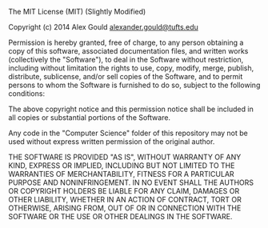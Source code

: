 The MIT License (MIT) (Slightly Modified)

Copyright (c) 2014 Alex Gould <alexander.gould@tufts.edu>

Permission is hereby granted, free of charge, to any person obtaining a copy
of this software, associated documentation files, and written works (collectively the "Software"), to deal
in the Software without restriction, including without limitation the rights
to use, copy, modify, merge, publish, distribute, sublicense, and/or sell
copies of the Software, and to permit persons to whom the Software is
furnished to do so, subject to the following conditions:

The above copyright notice and this permission notice shall be included in all
copies or substantial portions of the Software.

Any code in the "Computer Science" folder of this repository may not  be used without
express written permission of the original author.

THE SOFTWARE IS PROVIDED "AS IS", WITHOUT WARRANTY OF ANY KIND, EXPRESS OR
IMPLIED, INCLUDING BUT NOT LIMITED TO THE WARRANTIES OF MERCHANTABILITY,
FITNESS FOR A PARTICULAR PURPOSE AND NONINFRINGEMENT. IN NO EVENT SHALL THE
AUTHORS OR COPYRIGHT HOLDERS BE LIABLE FOR ANY CLAIM, DAMAGES OR OTHER
LIABILITY, WHETHER IN AN ACTION OF CONTRACT, TORT OR OTHERWISE, ARISING FROM,
OUT OF OR IN CONNECTION WITH THE SOFTWARE OR THE USE OR OTHER DEALINGS IN THE
SOFTWARE.
